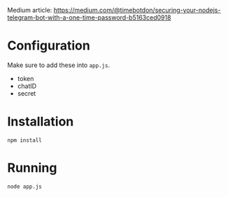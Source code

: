 Medium article:
https://medium.com/@timebotdon/securing-your-nodejs-telegram-bot-with-a-one-time-password-b5163ced0918

# Configuration
Make sure to add these into `app.js`.
* token
* chatID
* secret

# Installation
`npm install`

# Running
`node app.js`

